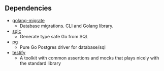 ## Dependencies

- [golang-migrate](https://github.com/golang-migrate/migrate)
    - Database migrations. CLI and Golang library.
- [sqlc](https://github.com/kyleconroy/sqlc)
    - Generate type safe Go from SQL
- [pg](https://github.com/lib/pq)
    - Pure Go Postgres driver for database/sql
- [testify](https://github.com/stretchr/testify)
    - A toolkit with common assertions and mocks that plays nicely with the standard library